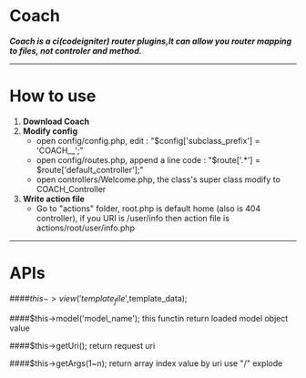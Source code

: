 # Coach

***Coach is a ci(codeigniter) router plugins,It can allow you router mapping to files, not controler and method.***

---
# How to use
1. **Download Coach**
2. **Modify config**
    * open config/config.php, edit : "$config['subclass_prefix'] = 'COACH__';"
	* open config/routes.php, append a line code : "$route['.*'] = $route['default_controller'];"
	* open controllers/Welcome.php, the class's super class modify to COACH_Controller
3. **Write action file**
    * Go to "actions" folder, root.php is default home (also is 404 controller), if you URI is /user/info then action file is actions/root/user/info.php
---
# APIs
####$this->view('template_file',$template_data);

####$this->model('model_name'); 
	this functin return loaded model object value

####$this->getUri(); 
	return request uri

####$this->getArgs(1~n); 
	return array index value by uri use "/" explode